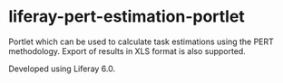 # liferay-pert-estimation-portlet
Portlet which can be used to calculate task estimations using the PERT methodology. Export of results in XLS format is also supported.

Developed using Liferay 6.0.
